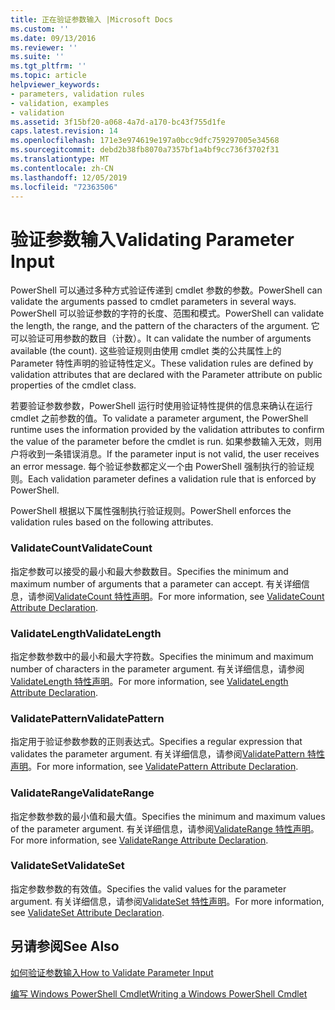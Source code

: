 ```yaml
---
title: 正在验证参数输入 |Microsoft Docs
ms.custom: ''
ms.date: 09/13/2016
ms.reviewer: ''
ms.suite: ''
ms.tgt_pltfrm: ''
ms.topic: article
helpviewer_keywords:
- parameters, validation rules
- validation, examples
- validation
ms.assetid: 3f15bf20-a068-4a7d-a170-bc43f755d1fe
caps.latest.revision: 14
ms.openlocfilehash: 171e3e974619e197a0bcc9dfc759297005e34568
ms.sourcegitcommit: debd2b38fb8070a7357bf1a4bf9cc736f3702f31
ms.translationtype: MT
ms.contentlocale: zh-CN
ms.lasthandoff: 12/05/2019
ms.locfileid: "72363506"
---
```

# <a name="validating-parameter-input"></a><span data-ttu-id="359c6-102">验证参数输入</span><span class="sxs-lookup"><span data-stu-id="359c6-102">Validating Parameter Input</span></span>

<span data-ttu-id="359c6-103">PowerShell 可以通过多种方式验证传递到 cmdlet 参数的参数。</span><span class="sxs-lookup"><span data-stu-id="359c6-103">PowerShell can validate the arguments passed to cmdlet parameters in several ways.</span></span>
<span data-ttu-id="359c6-104">PowerShell 可以验证参数的字符的长度、范围和模式。</span><span class="sxs-lookup"><span data-stu-id="359c6-104">PowerShell can validate the length, the range, and the pattern of the characters of the argument.</span></span>
<span data-ttu-id="359c6-105">它可以验证可用参数的数目（计数）。</span><span class="sxs-lookup"><span data-stu-id="359c6-105">It can validate the number of arguments available (the count).</span></span>
<span data-ttu-id="359c6-106">这些验证规则由使用 cmdlet 类的公共属性上的 Parameter 特性声明的验证特性定义。</span><span class="sxs-lookup"><span data-stu-id="359c6-106">These validation rules are defined by validation attributes that are declared with the Parameter attribute on public properties of the cmdlet class.</span></span>

<span data-ttu-id="359c6-107">若要验证参数参数，PowerShell 运行时使用验证特性提供的信息来确认在运行 cmdlet 之前参数的值。</span><span class="sxs-lookup"><span data-stu-id="359c6-107">To validate a parameter argument, the PowerShell runtime uses the information provided by the validation attributes to confirm the value of the parameter before the cmdlet is run.</span></span>
<span data-ttu-id="359c6-108">如果参数输入无效，则用户将收到一条错误消息。</span><span class="sxs-lookup"><span data-stu-id="359c6-108">If the parameter input is not valid, the user receives an error message.</span></span>
<span data-ttu-id="359c6-109">每个验证参数都定义一个由 PowerShell 强制执行的验证规则。</span><span class="sxs-lookup"><span data-stu-id="359c6-109">Each validation parameter defines a validation rule that is enforced by PowerShell.</span></span>

<span data-ttu-id="359c6-110">PowerShell 根据以下属性强制执行验证规则。</span><span class="sxs-lookup"><span data-stu-id="359c6-110">PowerShell enforces the validation rules based on the following attributes.</span></span>

### <a name="validatecount"></a><span data-ttu-id="359c6-111">ValidateCount</span><span class="sxs-lookup"><span data-stu-id="359c6-111">ValidateCount</span></span>

<span data-ttu-id="359c6-112">指定参数可以接受的最小和最大参数数目。</span><span class="sxs-lookup"><span data-stu-id="359c6-112">Specifies the minimum and maximum number of arguments that a parameter can accept.</span></span>
<span data-ttu-id="359c6-113">有关详细信息，请参阅[ValidateCount 特性声明](./validatecount-attribute-declaration.md)。</span><span class="sxs-lookup"><span data-stu-id="359c6-113">For more information, see [ValidateCount Attribute Declaration](./validatecount-attribute-declaration.md).</span></span>

### <a name="validatelength"></a><span data-ttu-id="359c6-114">ValidateLength</span><span class="sxs-lookup"><span data-stu-id="359c6-114">ValidateLength</span></span>

<span data-ttu-id="359c6-115">指定参数参数中的最小和最大字符数。</span><span class="sxs-lookup"><span data-stu-id="359c6-115">Specifies the minimum and maximum number of characters in the parameter argument.</span></span>
<span data-ttu-id="359c6-116">有关详细信息，请参阅[ValidateLength 特性声明](./validatelength-attribute-declaration.md)。</span><span class="sxs-lookup"><span data-stu-id="359c6-116">For more information, see [ValidateLength Attribute Declaration](./validatelength-attribute-declaration.md).</span></span>

### <a name="validatepattern"></a><span data-ttu-id="359c6-117">ValidatePattern</span><span class="sxs-lookup"><span data-stu-id="359c6-117">ValidatePattern</span></span>

<span data-ttu-id="359c6-118">指定用于验证参数参数的正则表达式。</span><span class="sxs-lookup"><span data-stu-id="359c6-118">Specifies a regular expression that validates the parameter argument.</span></span>
<span data-ttu-id="359c6-119">有关详细信息，请参阅[ValidatePattern 特性声明](./validatepattern-attribute-declaration.md)。</span><span class="sxs-lookup"><span data-stu-id="359c6-119">For more information, see [ValidatePattern Attribute Declaration](./validatepattern-attribute-declaration.md).</span></span>

### <a name="validaterange"></a><span data-ttu-id="359c6-120">ValidateRange</span><span class="sxs-lookup"><span data-stu-id="359c6-120">ValidateRange</span></span>

<span data-ttu-id="359c6-121">指定参数参数的最小值和最大值。</span><span class="sxs-lookup"><span data-stu-id="359c6-121">Specifies the minimum and maximum values of the parameter argument.</span></span>
<span data-ttu-id="359c6-122">有关详细信息，请参阅[ValidateRange 特性声明](./validaterange-attribute-declaration.md)。</span><span class="sxs-lookup"><span data-stu-id="359c6-122">For more information, see [ValidateRange Attribute Declaration](./validaterange-attribute-declaration.md).</span></span>

### <a name="validateset"></a><span data-ttu-id="359c6-123">ValidateSet</span><span class="sxs-lookup"><span data-stu-id="359c6-123">ValidateSet</span></span>

<span data-ttu-id="359c6-124">指定参数参数的有效值。</span><span class="sxs-lookup"><span data-stu-id="359c6-124">Specifies the valid values for the parameter argument.</span></span>
<span data-ttu-id="359c6-125">有关详细信息，请参阅[ValidateSet 特性声明](./validateset-attribute-declaration.md)。</span><span class="sxs-lookup"><span data-stu-id="359c6-125">For more information, see [ValidateSet Attribute Declaration](./validateset-attribute-declaration.md).</span></span>

## <a name="see-also"></a><span data-ttu-id="359c6-126">另请参阅</span><span class="sxs-lookup"><span data-stu-id="359c6-126">See Also</span></span>

[<span data-ttu-id="359c6-127">如何验证参数输入</span><span class="sxs-lookup"><span data-stu-id="359c6-127">How to Validate Parameter Input</span></span>](./how-to-validate-parameter-input.md)

[<span data-ttu-id="359c6-128">编写 Windows PowerShell Cmdlet</span><span class="sxs-lookup"><span data-stu-id="359c6-128">Writing a Windows PowerShell Cmdlet</span></span>](./writing-a-windows-powershell-cmdlet.md)
